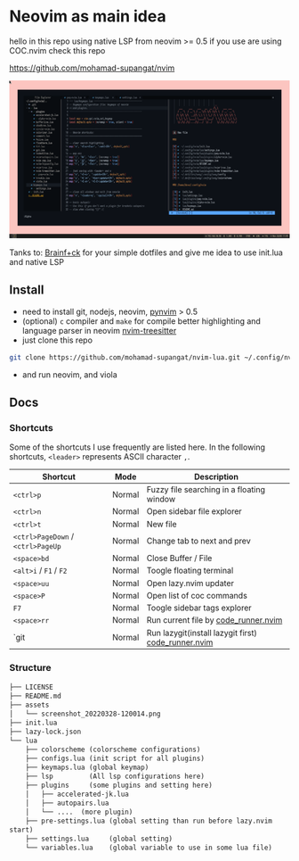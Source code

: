 # Neovim as main idea

hello in this repo using native LSP from neovim >= 0.5
if you use are using COC.nvim check this repo

https://github.com/mohamad-supangat/nvim

![screenshot_20220328-120014.png](./assets/screenshot_20220328-120014.png)

Tanks to: [Brainf+ck](https://github.com/brainfucksec/neovim-lua) for your simple dotfiles and give me idea to use init.lua and native LSP

## Install

-   need to install git, nodejs, neovim, [pynvim](https://github.com/neovim/pynvim) > 0.5
-   (optional) `c` compiler and `make` for compile better highlighting and language parser in neovim [nvim-treesitter](https://github.com/nvim-treesitter/nvim-treesitter)
-   just clone this repo

```bash
git clone https://github.com/mohamad-supangat/nvim-lua.git ~/.config/nvim
```

-   and run neovim, and viola

## Docs

### Shortcuts

Some of the shortcuts I use frequently are listed here. In the following shortcuts, `<leader>` represents ASCII character `,`.

| Shortcut                          | Mode   | Description                                                                                        |
| --------------------------------- | ------ | -------------------------------------------------------------------------------------------------- |
| `<ctrl>p`                         | Normal | Fuzzy file searching in a floating window                                                          |
| `<ctrl>n`                         | Normal | Open sidebar file explorer                                                                         |
| `<ctrl>t`                         | Normal | New file                                                                                           |
| `<ctrl>PageDown` / `<ctrl>PageUp` | Normal | Change tab to next and prev                                                                        |
| `<space>bd`                       | Normal | Close Buffer / File                                                                                |
| `<alt>i` / `F1` / `F2`            | Normal | Toogle floating terminal                                                                           |
| `<space>uu`                       | Normal | Open lazy.nvim updater                                                                             |
| `<space>P`                        | Normal | Open list of coc commands                                                                          |
| `F7`                              | Normal | Toogle sidebar tags explorer                                                                       |
| `<space>rr`                       | Normal | Run current file by [code_runner.nvim](https://github.com/CRAG666/code_runner.nvim)                |
| `<space>git                       | Normal | Run lazygit(install lazygit first) [code_runner.nvim](https://github.com/CRAG666/code_runner.nvim) |

### Structure

```
├── LICENSE
├── README.md
├── assets
│   └── screenshot_20220328-120014.png
├── init.lua
├── lazy-lock.json
└── lua
    ├── colorscheme (colorscheme configurations)
    ├── configs.lua (init script for all plugins)
    ├── keymaps.lua (global keymap)
    ├── lsp         (All lsp configurations here)
    ├── plugins     (some plugins and setting here)
    │   ├── accelerated-jk.lua
    │   ├── autopairs.lua
    │   └── ....  (more plugin)
    ├── pre-settings.lua (global setting than run before lazy.nvim start)
    ├── settings.lua     (global setting)
    └── variables.lua    (global variable to use in some lua file)
```
